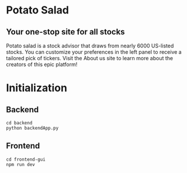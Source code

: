 # Potato Salad
## Your one-stop site for all stocks

Potato salad is a stock advisor that draws from nearly 6000 US-listed stocks.
You can customize your preferences in the left panel to receive a tailored pick of tickers.
Visit the About us site to learn more about the creators of this epic platform!

# Initialization
## Backend
```
cd backend
python backendApp.py
```
## Frontend
```
cd frontend-gui
npm run dev
```
